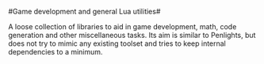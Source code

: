 #Game development and general Lua utilities#

A loose collection of libraries to aid in game development, math, code generation and other miscellaneous tasks.
Its aim is similar to Penlights, but does not try to mimic any existing toolset and tries to keep internal dependencies to a minimum.
